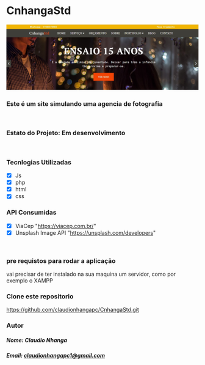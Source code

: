 # CnhangaStd
!["CnhangaStd"](assets/images/banner-claudio.jpg)
### Este é um site simulando uma agencia de fotografia 
<br/>

### Estato do Projeto: Em desenvolvimento
<br/>

### Tecnlogias Utilizadas 
- [x] Js
- [x] php
- [x] html
- [x] css

### API Consumidas
- [x] ViaCep "https://viacep.com.br/"
- [x] Unsplash Image API "https://unsplash.com/developers"

<br/>

### pre requistos para rodar a aplicação

vai precisar de ter instalado na sua maquina um servidor, como por exemplo o XAMPP
<br/>

### Clone este repositorio
https://github.com/claudionhangapc/CnhangaStd.git
### Autor

##### Nome: Claudio Nhanga
##### Email: claudionhangapc1@gmail.com
